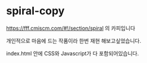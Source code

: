 # spiral-copy
https://fff.cmiscm.com/#!/section/spiral 의 카피입니다

개인적으로 마음에 드는 작품이라 한번 재현 해보고싶었습니다.

index.html 안에 CSS와 Javascript가 다 포함되어있습니다.
